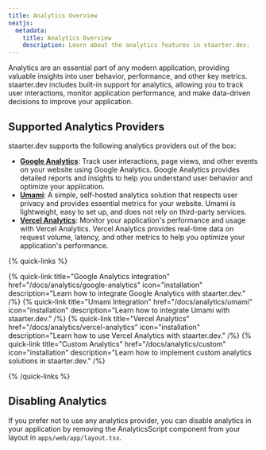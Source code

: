 ```yaml
---
title: Analytics Overview
nextjs:
  metadata:
    title: Analytics Overview
    description: Learn about the analytics features in staarter.dev.
---
```


Analytics are an essential part of any modern application, providing valuable insights into user behavior, performance, and other key metrics. staarter.dev includes built-in support for analytics, allowing you to track user interactions, monitor application performance, and make data-driven decisions to improve your application.

## Supported Analytics Providers

staarter.dev supports the following analytics providers out of the box:

- [**Google Analytics**](https://analytics.google.com/): Track user interactions, page views, and other events on your website using Google Analytics. Google Analytics provides detailed reports and insights to help you understand user behavior and optimize your application.
- [**Umami**](https://umami.is/): A simple, self-hosted analytics solution that respects user privacy and provides essential metrics for your website. Umami is lightweight, easy to set up, and does not rely on third-party services.
- [**Vercel Analytics**](https://vercel.com/docs/analytics): Monitor your application's performance and usage with Vercel Analytics. Vercel Analytics provides real-time data on request volume, latency, and other metrics to help you optimize your application's performance.

{% quick-links %}

{% quick-link title="Google Analytics Integration" href="/docs/analytics/google-analytics" icon="installation" description="Learn how to integrate Google Analytics with staarter.dev." /%}
{% quick-link title="Umami Integration" href="/docs/analytics/umami" icon="installation" description="Learn how to integrate Umami with staarter.dev." /%}
{% quick-link title="Vercel Analytics" href="/docs/analytics/vercel-analytics" icon="installation" description="Learn how to use Vercel Analytics with staarter.dev." /%}
{% quick-link title="Custom Analytics" href="/docs/analytics/custom" icon="installation" description="Learn how to implement custom analytics solutions in staarter.dev." /%}

{% /quick-links %}

## Disabling Analytics

If you prefer not to use any analytics provider, you can disable analytics in your application by removing the AnalyticsScript component from your layout in `apps/web/app/layout.tsx`.
